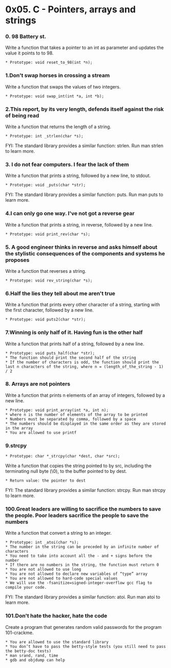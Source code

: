 # 0x05. C - Pointers, arrays and strings #

### 0. 98 Battery st. ###
Write a function that takes a pointer to an int as parameter and updates the value it points to to 98.

	* Prototype: void reset_to_98(int *n);

### 1.Don't swap horses in crossing a stream ###
Write a function that swaps the values of two integers.

	* Prototype: void swap_int(int *a, int *b);

### 2.This report, by its very length, defends itself against the risk of being read ###
Write a function that returns the length of a string.

	* Prototype: int _strlen(char *s);
FYI: The standard library provides a similar function: strlen. Run man strlen to learn more.

### 3. I do not fear computers. I fear the lack of them ###
Write a function that prints a string, followed by a new line, to stdout.

	* Prototype: void _puts(char *str);
FYI: The standard library provides a similar function: puts. Run man puts to learn more.

### 4.I can only go one way. I've not got a reverse gear ###
Write a function that prints a string, in reverse, followed by a new line.

	* Prototype: void print_rev(char *s);

### 5. A good engineer thinks in reverse and asks himself about the stylistic consequences of the components and systems he proposes ###
Write a function that reverses a string.

	* Prototype: void rev_string(char *s);

### 6.Half the lies they tell about me aren't true ###
Write a function that prints every other character of a string, starting with the first character, followed by a new line.

	* Prototype: void puts2(char *str);

### 7.Winning is only half of it. Having fun is the other half ###
Write a function that prints half of a string, followed by a new line.

	* Prototype: void puts_half(char *str);
	* The function should print the second half of the string
	* If the number of characters is odd, the function should print the last n characters of the string, where n = (length_of_the_string - 1) / 2

### 8. Arrays are not pointers ###
Write a function that prints n elements of an array of integers, followed by a new line.

	* Prototype: void print_array(int *a, int n);
	* where n is the number of elements of the array to be printed
	* Numbers must be separated by comma, followed by a space
	* The numbers should be displayed in the same order as they are stored in the array
	* You are allowed to use printf

### 9.strcpy ###
	* Prototype: char *_strcpy(char *dest, char *src);
Write a function that copies the string pointed to by src, including the terminating null byte (\0), to the buffer pointed to by dest.

	* Return value: the pointer to dest
FYI: The standard library provides a similar function: strcpy. Run man strcpy to learn more.

### 100.Great leaders are willing to sacrifice the numbers to save the people. Poor leaders sacrifice the people to save the numbers ###
Write a function that convert a string to an integer.

	* Prototype: int _atoi(char *s);
	* The number in the string can be preceded by an infinite number of characters
	* You need to take into account all the - and + signs before the number
	* If there are no numbers in the string, the function must return 0
	* You are not allowed to use long
	* You are not allowed to declare new variables of “type” array
	* You are not allowed to hard-code special values
	* We will use the -fsanitize=signed-integer-overflow gcc flag to compile your code.
FYI: The standard library provides a similar function: atoi. Run man atoi to learn more.

### 101.Don't hate the hacker, hate the code ###
Create a program that generates random valid passwords for the program 101-crackme.

	* You are allowed to use the standard library
	* You don’t have to pass the betty-style tests (you still need to pass the betty-doc tests)
	* man srand, rand, time
	* gdb and objdump can help
